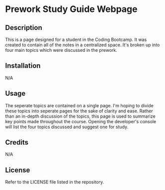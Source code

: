 # Prework Study Guide Webpage

## Description

This is a page designed for a student in the Coding Bootcamp. It was created to contain all of the notes in a centralized space. It's broken up into four main topics which were discussed in the prework. 



## Installation

N/A

## Usage

The seperate topics are contained on a single page. I'm hoping to divide these topics into seperate pages for the sake of clarity and ease. Rather than an in-depth discussion of the topics, this page is used to summarize key points made throughout the course. Opening the developer's console will list the four topics discussed and suggest one for study.

## Credits

N/A

## License

Refer to the LICENSE file listed in the repository.
